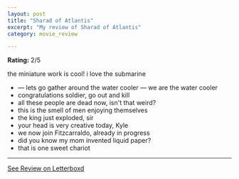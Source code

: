 ```yaml
---
layout: post
title: "Sharad of Atlantis"
excerpt: "My review of Sharad of Atlantis"
category: movie_review

---
```


**Rating:** 2/5

the miniature work is cool! i love the submarine

* — lets go gather around the water cooler — we are the water cooler
* congratulations soldier, go out and kill
* all these people are dead now, isn't that weird?
* this is the smell of men enjoying themselves
* the king just exploded, sir
* your head is very creative today, Kyle
* we now join Fitzcarraldo, already in progress 
* did you know my mom invented liquid paper?
* that is one sweet chariot

<hr>

[See Review on Letterboxd](https://boxd.it/4Xcqcp)
